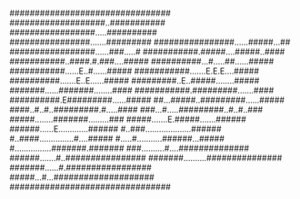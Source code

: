 ################################
###################..###########
#################.....##########
################.......#########
################......#####...##
#################......###.....#
###########.#####....#####..####
###########..####.#.###....#####
##########...#.....##......#####
###########......E..#......#####
###########.......E.E.E....#####
##########.......E..E......#####
#########..E..#####........#####
#######......#######........####
###########.#########.......####
##########.E#########......#####
##...#####..#########......#####
####..#..#..#########.#.....####
###...#.....#########..#..#..###
#####........#######.........###
#####.......E.#####.......######
######......E.............######
#..###....................######
#..####...............#....#####
#.....#...........######...#####
#................#######.#######
###..........#....##############
######.......#..################
#######..........###############
#######......#.#################
#####...#...####################
################################
